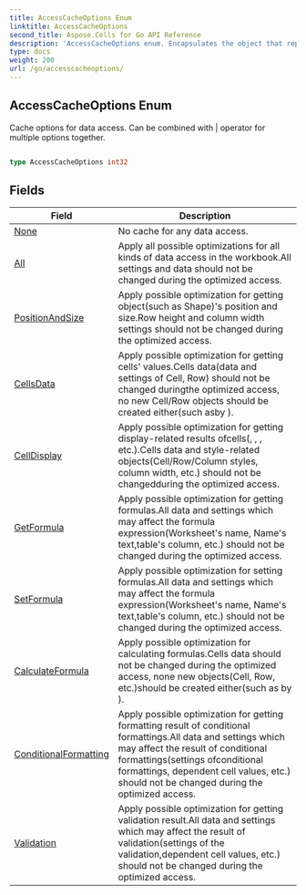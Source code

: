 ```yaml
---
title: AccessCacheOptions Enum 
linktitle: AccessCacheOptions
second_title: Aspose.Cells for Go API Reference
description: 'AccessCacheOptions enum. Encapsulates the object that represents accesscacheoptions in Go.'
type: docs
weight: 200
url: /go/accesscacheoptions/
---
```


## AccessCacheOptions Enum

Cache options for data access. Can be combined with | operator for multiple options together.

```go

type AccessCacheOptions int32


```

## Fields

| Field | Description |
| --- | --- |
|[None](./none/) | No cache for any data access. | 
|[All](./all/) | Apply all possible optimizations for all kinds of data access in the workbook.All settings and data should not be changed during the optimized access. | 
|[PositionAndSize](./positionandsize/) | Apply possible optimization for getting object(such as Shape)'s position and size.Row height and column width settings should not be changed during the optimized access. | 
|[CellsData](./cellsdata/) | Apply possible optimization for getting cells' values.Cells data(data and settings of Cell, Row) should not be changed duringthe optimized access, no new Cell/Row objects should be created either(such asby <see cref="Cells.this[int, int]"/>). | 
|[CellDisplay](./celldisplay/) | Apply possible optimization for getting display-related results ofcells(<see cref="Cell.DisplayStringValue"/>, <see cref="Cell.GetStyle()"/>, <see cref="Cell.GetDisplayStyle()"/>, etc.).Cells data and style-related objects(Cell/Row/Column styles, column width, etc.) should not be changedduring the optimized access. | 
|[GetFormula](./getformula/) | Apply possible optimization for getting formulas.All data and settings which may affect the formula expression(Worksheet's name, Name's text,table's column, etc.) should not be changed during the optimized access. | 
|[SetFormula](./setformula/) | Apply possible optimization for setting formulas.All data and settings which may affect the formula expression(Worksheet's name, Name's text,table's column, etc.) should not be changed during the optimized access. | 
|[CalculateFormula](./calculateformula/) | Apply possible optimization for calculating formulas.Cells data should not be changed during the optimized access, none new objects(Cell, Row, etc.)should be created either(such as by <see cref="Cells.this[int, int]"/>). | 
|[ConditionalFormatting](./conditionalformatting/) | Apply possible optimization for getting formatting result of conditional formattings.All data and settings which may affect the result of conditional formattings(settings ofconditional formattings, dependent cell values, etc.) should not be changed during the optimized access. | 
|[Validation](./validation/) | Apply possible optimization for getting validation result.All data and settings which may affect the result of validation(settings of the validation,dependent cell values, etc.) should not be changed during the optimized access. | 
